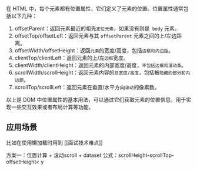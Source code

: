 在 HTML 中，每个元素都有位置属性，它们定义了元素的位置。位置属性通常包括以下几种：

1. offsetParent：返回元素最近的祖先`定位元素`，如果没有则是` body` 元素。
2. offsetTop/offsetLeft：返回元素与其 `offsetParent` 元素之间的上/左边距离。
3. offsetWidth/offsetHeight：返回`元素`的宽度/高度，包括`边框和内边距`。
4. clientTop/clientLeft：返回元素的上/左`边框`宽度。
5. clientWidth/clientHeight：返回元素的内部宽度/高度，`不包括边框和滚动条`。
6. scrollWidth/scrollHeight：返回元素内容的`总宽度/高度`，包括被`隐藏的部分和内边距`。
7. scrollTop/scrollLeft：返回元素在垂直/水平方向`滚动`的像素数。

以上是 DOM 中位置属性的基本用法，可以通过它们获取元素的位置信息，用于实现一些交互效果或者布局计算等功能。

## 应用场景

比如在使用懒加载时用到 [[面试技术难点]]

方案一：位置计算 + 滚动scroll + dataset
公式：scrollHeight-scrollTop-offsetHeight< y